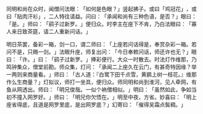 同明和尚在众时，闻僧问法眼：​「如何是色眼？​」竖起拂子。或曰「鸡冠花」​，或曰「贴肉汗衫」​，二人特往请益。问曰：​「承闻和尚有三种色语，是否？​」眼曰：​「是。​」师曰：​「鹞子过新罗。​」便归众。时李主在座下不肯，乃白法眼曰：​「寡人来日致茶筵，请二人重新问话。​」

明日茶罢，备彩一箱，剑一口，谓二师曰：​「上座若问话得是，奉赏杂彩一箱。若问不是，只赐一剑。​」法眼升座，师复出问：​「今日奉敕问话，师还许也无？​」眼曰：​「许。​」曰：​「鹞子过新罗。​」捧彩便行。大众一时散去。时法灯作维那，乃鸣钟集众，僧堂前勘。师众集，灯问：​「承闻二上座久在云门，有甚奇特因缘？举一两则来商量看。​」师曰：​「古人道：『白鹭下田千点雪，黄鹂上树一枝花。』维那作么生商量？​」灯拟议，师打一坐具，便归众。师同明和尚到淮河，见人牵网，有鱼从网透出。师曰：​「明兄俊哉。一似个衲僧相似。​」明曰：​「虽然如此，争如当初不撞入网罗好。​」师曰：​「明兄你欠悟在。​」明至中夜，方省。妙喜曰：​「明上座省得底，且道是网罗里底，是出网罗底？​」幻寄曰：​「催得吴霜点鬓稠。​」